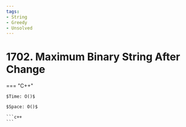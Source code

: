 ```yaml
---
tags:
- String
- Greedy
- Unsolved
---
```



# 1702. Maximum Binary String After Change

=== "C++"

    $Time: O()$

    $Space: O()$

    ```c++
    ```